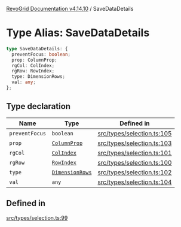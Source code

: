 [RevoGrid Documentation v4.14.10](README.md) / SaveDataDetails

# Type Alias: SaveDataDetails

```ts
type SaveDataDetails: {
  preventFocus: boolean;
  prop: ColumnProp;
  rgCol: ColIndex;
  rgRow: RowIndex;
  type: DimensionRows;
  val: any;
};
```

## Type declaration

| Name | Type | Defined in |
| ------ | ------ | ------ |
| `preventFocus` | `boolean` | [src/types/selection.ts:105](https://github.com/revolist/revogrid/blob/f8d663f4e4ad146b94baf570f65efe48aaaeae09/src/types/selection.ts#L105) |
| `prop` | [`ColumnProp`](TypeAlias.ColumnProp.md) | [src/types/selection.ts:103](https://github.com/revolist/revogrid/blob/f8d663f4e4ad146b94baf570f65efe48aaaeae09/src/types/selection.ts#L103) |
| `rgCol` | [`ColIndex`](TypeAlias.ColIndex.md) | [src/types/selection.ts:101](https://github.com/revolist/revogrid/blob/f8d663f4e4ad146b94baf570f65efe48aaaeae09/src/types/selection.ts#L101) |
| `rgRow` | [`RowIndex`](TypeAlias.RowIndex.md) | [src/types/selection.ts:100](https://github.com/revolist/revogrid/blob/f8d663f4e4ad146b94baf570f65efe48aaaeae09/src/types/selection.ts#L100) |
| `type` | [`DimensionRows`](TypeAlias.DimensionRows.md) | [src/types/selection.ts:102](https://github.com/revolist/revogrid/blob/f8d663f4e4ad146b94baf570f65efe48aaaeae09/src/types/selection.ts#L102) |
| `val` | `any` | [src/types/selection.ts:104](https://github.com/revolist/revogrid/blob/f8d663f4e4ad146b94baf570f65efe48aaaeae09/src/types/selection.ts#L104) |

## Defined in

[src/types/selection.ts:99](https://github.com/revolist/revogrid/blob/f8d663f4e4ad146b94baf570f65efe48aaaeae09/src/types/selection.ts#L99)
